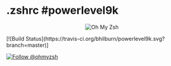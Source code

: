# .zshrc #powerlevel9k 

<p align="center">
  <img src="https://s3.amazonaws.com/ohmyzsh/oh-my-zsh-logo.png" alt="Oh My Zsh">
</p>
[![Build Status](https://travis-ci.org/bhilburn/powerlevel9k.svg?branch=master)]


[![Follow @ohmyzsh](https://img.shields.io/twitter/follow/ohmyzsh?label=Follow+@ohmyzsh&style=flat)](https://twitter.com/Switch_013)
